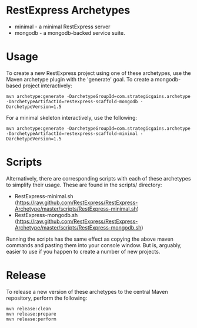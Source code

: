RestExpress Archetypes
======================

* minimal - a minimal RestExpress server
* mongodb - a mongodb-backed service suite.

Usage
=====
To create a new RestExpress project using one of these archetypes, use the Maven archetype plugin with the 'generate' goal.  To create a mongodb-based project interactively:

```
mvn archetype:generate -DarchetypeGroupId=com.strategicgains.archetype -DarchetypeArtifactId=restexpress-scaffold-mongodb -DarchetypeVersion=1.5
```

For a minimal skeleton interactively, use the following:
```
mvn archetype:generate -DarchetypeGroupId=com.strategicgains.archetype -DarchetypeArtifactId=restexpress-scaffold-minimal -DarchetypeVersion=1.5
```

Scripts
=======
Alternatively, there are corresponding scripts with each of these archetypes to simplify their usage.  These are found in the scripts/ directory:

* RestExpress-minimal.sh (https://raw.github.com/RestExpress/RestExpress-Archetype/master/scripts/RestExpress-minimal.sh)
* RestExpress-mongodb.sh (https://raw.github.com/RestExpress/RestExpress-Archetype/master/scripts/RestExpress-mongodb.sh)

Running the scripts has the same effect as copying the above maven commands and pasting them into your console window.  But is, arguably, easier to use if you happen to create a number of new projects.

Release
=======
To release a new version of these archetypes to the central Maven repository, perform the following:
```
mvn release:clean
mvn release:prepare
mvn release:perform
```
